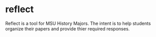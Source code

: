 # reflect

Reflect is a tool for MSU History Majors.
The intent is to help students organize their papers
and provide thier required responses.
